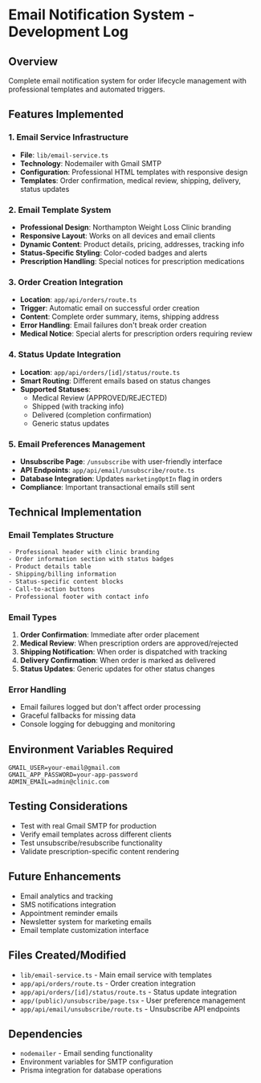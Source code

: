 # Email Notification System - Development Log

## Overview
Complete email notification system for order lifecycle management with professional templates and automated triggers.

## Features Implemented

### 1. Email Service Infrastructure
- **File**: `lib/email-service.ts`
- **Technology**: Nodemailer with Gmail SMTP
- **Configuration**: Professional HTML templates with responsive design
- **Templates**: Order confirmation, medical review, shipping, delivery, status updates

### 2. Email Template System
- **Professional Design**: Northampton Weight Loss Clinic branding
- **Responsive Layout**: Works on all devices and email clients
- **Dynamic Content**: Product details, pricing, addresses, tracking info
- **Status-Specific Styling**: Color-coded badges and alerts
- **Prescription Handling**: Special notices for prescription medications

### 3. Order Creation Integration
- **Location**: `app/api/orders/route.ts`
- **Trigger**: Automatic email on successful order creation
- **Content**: Complete order summary, items, shipping address
- **Error Handling**: Email failures don't break order creation
- **Medical Notice**: Special alerts for prescription orders requiring review

### 4. Status Update Integration
- **Location**: `app/api/orders/[id]/status/route.ts`
- **Smart Routing**: Different emails based on status changes
- **Supported Statuses**:
  - Medical Review (APPROVED/REJECTED)
  - Shipped (with tracking info)
  - Delivered (completion confirmation)
  - Generic status updates

### 5. Email Preferences Management
- **Unsubscribe Page**: `/unsubscribe` with user-friendly interface
- **API Endpoints**: `app/api/email/unsubscribe/route.ts`
- **Database Integration**: Updates `marketingOptIn` flag in orders
- **Compliance**: Important transactional emails still sent

## Technical Implementation

### Email Templates Structure
```html
- Professional header with clinic branding
- Order information section with status badges
- Product details table
- Shipping/billing information
- Status-specific content blocks
- Call-to-action buttons
- Professional footer with contact info
```

### Email Types
1. **Order Confirmation**: Immediate after order placement
2. **Medical Review**: When prescription orders are approved/rejected
3. **Shipping Notification**: When order is dispatched with tracking
4. **Delivery Confirmation**: When order is marked as delivered
5. **Status Updates**: Generic updates for other status changes

### Error Handling
- Email failures logged but don't affect order processing
- Graceful fallbacks for missing data
- Console logging for debugging and monitoring

## Environment Variables Required
```
GMAIL_USER=your-email@gmail.com
GMAIL_APP_PASSWORD=your-app-password
ADMIN_EMAIL=admin@clinic.com
```

## Testing Considerations
- Test with real Gmail SMTP for production
- Verify email templates across different clients
- Test unsubscribe/resubscribe functionality
- Validate prescription-specific content rendering

## Future Enhancements
- Email analytics and tracking
- SMS notifications integration
- Appointment reminder emails
- Newsletter system for marketing emails
- Email template customization interface

## Files Created/Modified
- `lib/email-service.ts` - Main email service with templates
- `app/api/orders/route.ts` - Order creation integration
- `app/api/orders/[id]/status/route.ts` - Status update integration
- `app/(public)/unsubscribe/page.tsx` - User preference management
- `app/api/email/unsubscribe/route.ts` - Unsubscribe API endpoints

## Dependencies
- `nodemailer` - Email sending functionality
- Environment variables for SMTP configuration
- Prisma integration for database operations